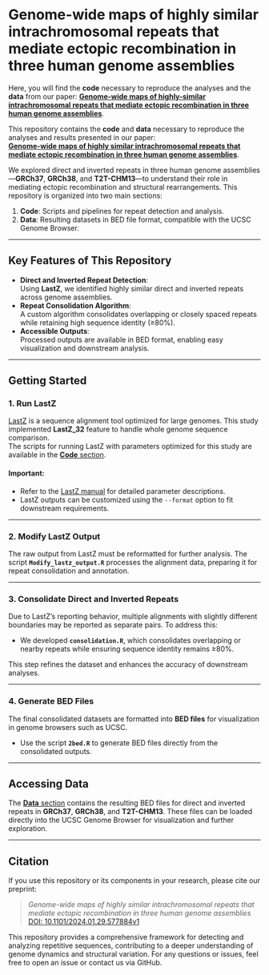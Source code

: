 # Genome-wide maps of highly similar intrachromosomal repeats that mediate ectopic recombination in three human genome assemblies

Here, you will find the **code** necessary to reproduce the analyses and the **data** from our paper: [**Genome-wide maps of highly-similar intrachromosomal repeats that mediate ectopic recombination in three human genome assemblies**](https://www.biorxiv.org/content/10.1101/2024.01.29.577884v1).



This repository contains the **code** and **data** necessary to reproduce the analyses and results presented in our paper:  
[**Genome-wide maps of highly similar intrachromosomal repeats that mediate ectopic recombination in three human genome assemblies**](https://www.biorxiv.org/content/10.1101/2024.01.29.577884v1).

We explored direct and inverted repeats in three human genome assemblies—**GRCh37**, **GRCh38**, and **T2T-CHM13**—to understand their role in mediating ectopic recombination and structural rearrangements. This repository is organized into two main sections: 

1. **Code**: Scripts and pipelines for repeat detection and analysis.  
2. **Data**: Resulting datasets in BED file format, compatible with the UCSC Genome Browser.

---


## Key Features of This Repository

- **Direct and Inverted Repeat Detection**:  
  Using **LastZ**, we identified highly similar direct and inverted repeats across genome assemblies.  
- **Repeat Consolidation Algorithm**:  
  A custom algorithm consolidates overlapping or closely spaced repeats while retaining high sequence identity (≥80%).  
- **Accessible Outputs**:  
  Processed outputs are available in BED format, enabling easy visualization and downstream analysis.

---

## Getting Started

### 1. **Run LastZ**

[LastZ](https://www.bx.psu.edu/~rsharris/lastz/) is a sequence alignment tool optimized for large genomes. This study implemented **LastZ_32** feature to handle whole genome sequence comparison.  
The scripts for running LastZ with parameters optimized for this study are available in the [**Code** section](https://github.com/MendelianGenomicsLIIGH/Genome-wide-maps-intrachromosomal-repeats-in-three-human-genome-assemblies/tree/main/code).

#### Important:
- Refer to the [LastZ manual](https://www.bx.psu.edu/~rsharris/lastz/README.lastz-1.04.15.html#adv_whole_genome) for detailed parameter descriptions.  
- LastZ outputs can be customized using the `--format` option to fit downstream requirements.

---

### 2. **Modify LastZ Output**

The raw output from LastZ must be reformatted for further analysis. The script **`Modify_lastz_output.R`** processes the alignment data, preparing it for repeat consolidation and annotation.  

---

### 3. **Consolidate Direct and Inverted Repeats**

Due to LastZ’s reporting behavior, multiple alignments with slightly different boundaries may be reported as separate pairs. To address this:  
- We developed **`consolidation.R`**, which consolidates overlapping or nearby repeats while ensuring sequence identity remains ≥80%.  

This step refines the dataset and enhances the accuracy of downstream analyses.  

---

### 4. **Generate BED Files**

The final consolidated datasets are formatted into **BED files** for visualization in genome browsers such as UCSC.  
- Use the script **`2bed.R`** to generate BED files directly from the consolidated outputs.

---

## Accessing Data

The [**Data** section](https://github.com/MendelianGenomicsLIIGH/Genome-wide-maps-intrachromosomal-repeats-in-three-human-genome-assemblies/tree/main/data) contains the resulting BED files for direct and inverted repeats in **GRCh37**, **GRCh38**, and **T2T-CHM13**. These files can be loaded directly into the UCSC Genome Browser for visualization and further exploration.

---

## Citation

If you use this repository or its components in your research, please cite our preprint:  
> *Genome-wide maps of highly similar intrachromosomal repeats that mediate ectopic recombination in three human genome assemblies*  
> [DOI: 10.1101/2024.01.29.577884v1](https://www.biorxiv.org/content/10.1101/2024.01.29.577884v1)


This repository provides a comprehensive framework for detecting and analyzing repetitive sequences, contributing to a deeper understanding of genome dynamics and structural variation. For any questions or issues, feel free to open an issue or contact us via GitHub.

